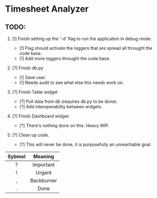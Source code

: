 # Timesheet Analyzer

## TODO:
1. [!] Finish setting up the '-d' flag to run the application in debug mode.
    - [!] Flag should activate the loggers that are spread all throught the code base. 
    - [!] Add more loggers throught the code base.

2. [?] Finish db.py
    - [!] Save user.
    - [!] Needs audit to see what else this needs work on.

3. [?] Finish Table widget
    - [?] Pull data from db (requires db.py to be done).
    - [?] Add interoperability between widgets.

4. [?] Finish Dashboard widget.
    - [?] There's nothing done on this. Heavy WIP.

5. [?] Clean up code.
    - [?] This will never be done, it is purpusefully an unreachable goal.


|Sybmol|Meaning|
|:------:|:-------:|
|?|Important|
|!|Urgent|
|,|Backburner|
|.|Done|
